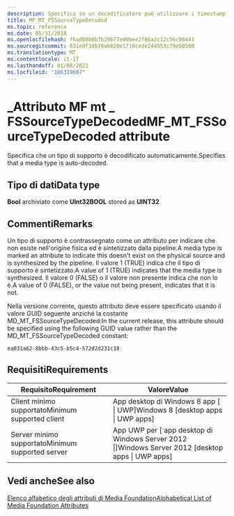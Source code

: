 ```yaml
---
description: Specifica se un decodificatore può utilizzare i timestamp di decodifica (DTS) quando si configurano i timestamp.
title: MF_MT_FSSourceTypeDecoded
ms.topic: reference
ms.date: 05/31/2018
ms.openlocfilehash: f6ad80b0b7b29677ed0bee2f86a2c12c56c08441
ms.sourcegitcommit: 831e8f3db78ab820e1710cede244553c70e50500
ms.translationtype: MT
ms.contentlocale: it-IT
ms.lasthandoff: 01/08/2021
ms.locfileid: "106319607"
---
```

# <a name="mf_mt_fssourcetypedecoded-attribute"></a><span data-ttu-id="a358b-103">\_Attributo MF mt \_ FSSourceTypeDecoded</span><span class="sxs-lookup"><span data-stu-id="a358b-103">MF\_MT\_FSSourceTypeDecoded attribute</span></span>

<span data-ttu-id="a358b-104">Specifica che un tipo di supporto è decodificato automaticamente.</span><span class="sxs-lookup"><span data-stu-id="a358b-104">Specifies that a media type is auto-decoded.</span></span>

## <a name="data-type"></a><span data-ttu-id="a358b-105">Tipo di dati</span><span class="sxs-lookup"><span data-stu-id="a358b-105">Data type</span></span>

<span data-ttu-id="a358b-106">**Bool** archiviato come **UInt32**</span><span class="sxs-lookup"><span data-stu-id="a358b-106">**BOOL** stored as **UINT32**</span></span>


## <a name="remarks"></a><span data-ttu-id="a358b-107">Commenti</span><span class="sxs-lookup"><span data-stu-id="a358b-107">Remarks</span></span>
<span data-ttu-id="a358b-108">Un tipo di supporto è contrassegnato come un attributo per indicare che non esiste nell'origine fisica ed è sintetizzato dalla pipeline.</span><span class="sxs-lookup"><span data-stu-id="a358b-108">A media type is marked an attribute to indicate this doesn't exist on the physical source and is synthesized by the pipeline.</span></span> <span data-ttu-id="a358b-109">Il valore 1 (TRUE) indica che il tipo di supporto è sintetizzato.</span><span class="sxs-lookup"><span data-stu-id="a358b-109">A value of 1 (TRUE) indicates that the media type is synthesized.</span></span> <span data-ttu-id="a358b-110">Il valore 0 (FALSE) o il valore non presente indica che non lo è.</span><span class="sxs-lookup"><span data-stu-id="a358b-110">A value of 0 (FALSE), or the value not being present, indicates that it is not.</span></span>

<span data-ttu-id="a358b-111">Nella versione corrente, questo attributo deve essere specificato usando il valore GUID seguente anziché la costante MD_MT_FSSourceTypeDecoded:</span><span class="sxs-lookup"><span data-stu-id="a358b-111">In the current release, this attribute should be specified using the following GUID value rather than the MD_MT_FSSourceTypeDecoded constant:</span></span>

```ea031a62-8bbb-43c5-b5c4-572d2d231c18```


## <a name="requirements"></a><span data-ttu-id="a358b-112">Requisiti</span><span class="sxs-lookup"><span data-stu-id="a358b-112">Requirements</span></span>



| <span data-ttu-id="a358b-113">Requisito</span><span class="sxs-lookup"><span data-stu-id="a358b-113">Requirement</span></span> | <span data-ttu-id="a358b-114">Valore</span><span class="sxs-lookup"><span data-stu-id="a358b-114">Value</span></span> |
|-------------------------------------|------------------------------------------------------------------------------------|
| <span data-ttu-id="a358b-115">Client minimo supportato</span><span class="sxs-lookup"><span data-stu-id="a358b-115">Minimum supported client</span></span><br/> | <span data-ttu-id="a358b-116">App desktop di Windows 8 app \[ \| UWP\]</span><span class="sxs-lookup"><span data-stu-id="a358b-116">Windows 8 \[desktop apps \| UWP apps\]</span></span><br/>                                  |
| <span data-ttu-id="a358b-117">Server minimo supportato</span><span class="sxs-lookup"><span data-stu-id="a358b-117">Minimum supported server</span></span><br/> | <span data-ttu-id="a358b-118">App UWP per \[ app desktop di Windows Server 2012 \|\]</span><span class="sxs-lookup"><span data-stu-id="a358b-118">Windows Server 2012 \[desktop apps \| UWP apps\]</span></span><br/>                        |



## <a name="see-also"></a><span data-ttu-id="a358b-119">Vedi anche</span><span class="sxs-lookup"><span data-stu-id="a358b-119">See also</span></span>

<dl> <dt>

[<span data-ttu-id="a358b-120">Elenco alfabetico degli attributi di Media Foundation</span><span class="sxs-lookup"><span data-stu-id="a358b-120">Alphabetical List of Media Foundation Attributes</span></span>](alphabetical-list-of-media-foundation-attributes.md)
</dt> </dl>

 

 




